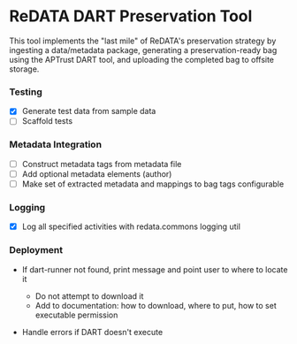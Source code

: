 # ReDATA DART Preservation Tool

This tool implements the "last mile" of ReDATA's preservation strategy by
ingesting a data/metadata package, generating a preservation-ready bag using
the APTrust DART tool, and uploading the completed bag to offsite storage.

### Testing

- [x] Generate test data from sample data
- [ ] Scaffold tests

### Metadata Integration

- [ ] Construct metadata tags from metadata file
- [ ] Add optional metadata elements (author)
- [ ] Make set of extracted metadata and mappings to bag tags configurable

### Logging

- [x] Log all specified activities with redata.commons logging util

### Deployment

- If dart-runner not found, print message and point user to where to locate it
    - Do not attempt to download it
    - Add to documentation: how to download, where to put, how to set executable
      permission

- Handle errors if DART doesn't execute